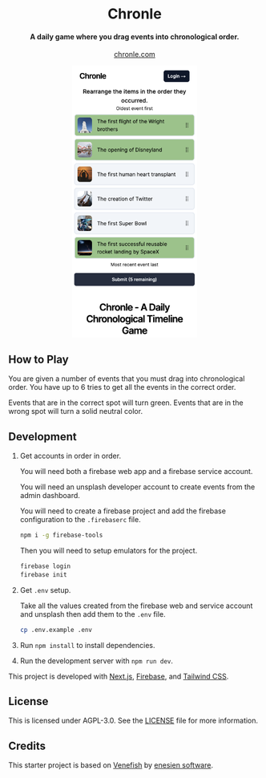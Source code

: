 <h1 align="center">
  Chronle
</h1>

<h4 align="center">A daily game where you drag events into chronological order.</h4>

<p align="center">
  <a href="https://chronle.com">chronle.com</a>
</p>

<p align="center">
   <img src="./docs/resources/screenshot.png" width="250" alt="Demo image">
</p>

## How to Play

You are given a number of events that you must drag into chronological order. You have up to 6 tries to get all the events in the correct order.

Events that are in the correct spot will turn green. Events that are in the wrong spot will turn a solid neutral color.

## Development

1. Get accounts in order in order.

   You will need both a firebase web app and a firebase service account.

   You will need an unsplash developer account to create events from the admin dashboard.

   You will need to create a firebase project and add the firebase configuration to the `.firebaserc` file.

   ```bash
   npm i -g firebase-tools
   ```

   Then you will need to setup emulators for the project.

   ```bash
   firebase login
   firebase init
   ```

2. Get `.env` setup.

   Take all the values created from the firebase web and service account and unsplash then add them to the `.env` file.

   ```bash
   cp .env.example .env
   ```

3. Run `npm install` to install dependencies.
4. Run the development server with `npm run dev`.

This project is developed with [Next.js](https://nextjs.org/), [Firebase](https://firebase.google.com/), and [Tailwind CSS](https://tailwindcss.com/).

## License

This is licensed under AGPL-3.0. See the [LICENSE](LICENSE) file for more information.

## Credits

This starter project is based on [Venefish](https://github.com/enesien/venefish) by [enesien software](https://enesien.com/).
